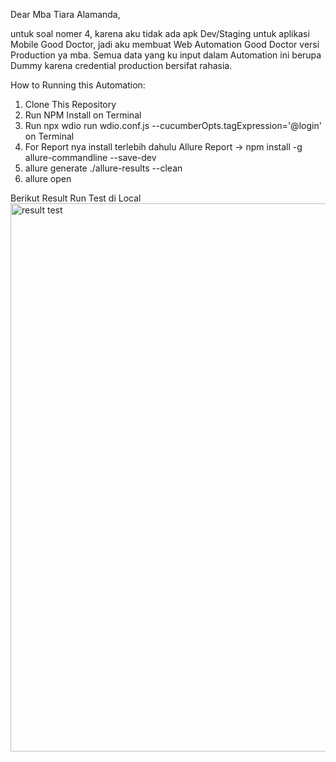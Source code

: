 Dear Mba Tiara Alamanda,

untuk soal nomer 4, karena aku tidak ada apk Dev/Staging untuk aplikasi Mobile Good Doctor, jadi aku membuat Web Automation Good Doctor versi Production ya mba. Semua data yang ku input dalam Automation ini berupa Dummy karena credential production bersifat rahasia.

How to Running this Automation:
1. Clone This Repository 
2. Run NPM Install on Terminal
3. Run npx wdio run wdio.conf.js --cucumberOpts.tagExpression='@login' on Terminal
4. For Report nya install terlebih dahulu Allure Report -> npm install -g allure-commandline --save-dev
5. allure generate ./allure-results --clean
6. allure open

Berikut Result Run Test di Local
<img width="877" alt="result test" src="https://github.com/user-attachments/assets/8dfe3c6b-5354-47b0-90f0-d13df8403d18" />




